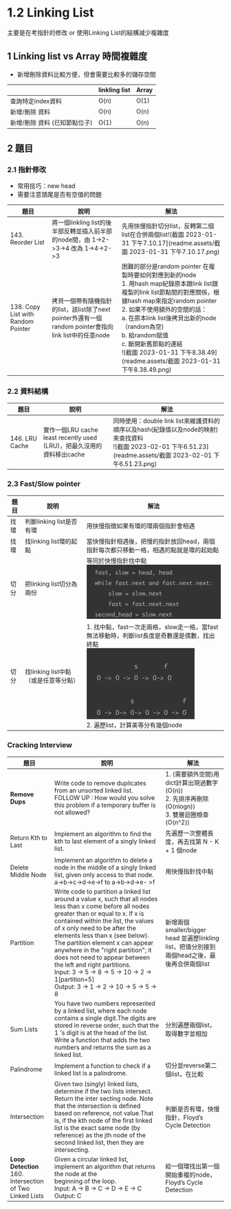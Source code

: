 # 1.2 Linking List

主要是在考指針的修改 or 使用Linking List的結構減少複雜度

## 1 Linking list vs Array 時間複雜度

* 新增刪除資料比較方便，但會需要比較多的儲存空間

|                               | linkling list | Array |
| ----------------------------- | ------------- | ----- |
| 查詢特定index資料             | O(n)          | O(1)  |
| 新增/刪除 資料                | O(n)          | O(n)  |
| 新增/刪除 資料 (已知節點位子) | O(1)          | O(n)  |



## 2 題目

### 2.1 指針修改

* 常用技巧：new head
* 需要注意頭尾是否有空值的問題

| 題目                               | 說明                                                         | 解法                                                         |
| ---------------------------------- | ------------------------------------------------------------ | ------------------------------------------------------------ |
| 143. Reorder List                  | 將一個linkling list的後半部反轉並插入前半部的node間，由 1->2->3->4 改為 1->4->2->3 | 先用快慢指針切分list，反轉第二個list在合併兩個list![截圖 2023-01-31 下午7.10.17](readme.assets/截圖 2023-01-31 下午7.10.17.png) |
| 138. Copy List with Random Pointer | 拷貝一個帶有隨機指針的list，該list除了next pointer外還有一個random pointer會指向link list中的任意node | 困難的部分是random pointer 在複製時要如何對應到新的node<br>1. 用hash map紀錄原本跟link list跟複製的link list節點間的對應關係，根據hash map來指定random pointer<br>2. 如果不使用額外的空間的話：<br>  a. 在原本link list後拷貝出新的node（random為空)<br>  b. 給random賦值<br>  c. 斷開新舊節點的連結<br/>![截圖 2023-01-31 下午8.38.49](readme.assets/截圖 2023-01-31 下午8.38.49.png) |

### 2.2 資料結構

| 題目           | 說明                                                         | 解法                                                         |
| -------------- | ------------------------------------------------------------ | ------------------------------------------------------------ |
| 146. LRU Cache | 實作一個LRU cache<br> least recently used (LRU)，把最久沒用的資料移出cache | 同時使用：double link list來維護資料的順序以及hash(紀錄值以及node的映射)來查找資料<br>![截圖 2023-02-01 下午6.51.23](readme.assets/截圖 2023-02-01 下午6.51.23.png) |

### 2.3 Fast/Slow pointer

| 題目 | 說明                                 | 解法                                                         |
| ---- | ------------------------------------ | ------------------------------------------------------------ |
| 找環 | 判斷linking list是否有環             | 用快慢指徵如果有環的環兩個指針會相遇                         |
| 找環 | 找linking list環的起點               | 當快慢指針相遇後，把慢的指針放回head，兩個指針每次都只移動一格，相遇的點就是環的起始點 |
| 切分 | 把linking list切分為兩份             | 等同於快慢指針找中點<br><img src="readme.assets/截圖 2023-01-31 下午6.30.21.png" alt="截圖 2023-01-31 下午6.30.21" style="zoom:50%;" /> |
| 切分 | 找linking list中點（或是任意等分點） | 1. 找中點，fast一次走兩格，slow走一格，當fast無法移動時，判斷list長度是奇數還是偶數，找出終點<br><img src="readme.assets/截圖 2023-01-31 下午6.23.09.png" alt="截圖 2023-01-31 下午6.23.09" style="zoom:50%;" /><br>2. 遍歷list，計算美等分有幾個node |

### Cracking Interview

| 題目                                                        | 說明                                                         | 解法                                                         |
| ----------------------------------------------------------- | ------------------------------------------------------------ | ------------------------------------------------------------ |
| **Remove Dups**                                             | Write code to remove duplicates from an unsorted linked list.<br/>FOLLOW UP : How would you solve this problem if a temporary buffer is not allowed? | 1. (需要額外空間)用dict計算出現過數字(O(n))<br>2. 先排序再刪除(O(nlogn)) <br>3. 雙層迴圈檢查(O(n^2)) |
| Return Kth to Last                                          | Implement an algorithm to find the kth to last element of a singly linked list. | 先遍歷一次整體長度，再去找第 N - K + 1 個node                |
| Delete Middle Node                                          | Implement an algorithm to delete a node in the middle of a singly linked list, given only access to that node.<br>a->b->c->d->e->f   to   a->b->d->e- >f | 用快慢指針找中點                                             |
| Partition                                                   | Write code to partition a linked list around a value x, such that all nodes less than x come before all nodes greater than or equal to x. If x is contained within the list, the values of x only need to be after the elements less than x (see below). The partition element x can appear anywhere in the "right partition"; it does not need to appear between the left and right partitions.<br>Input: 3 -> 5 -> 8 -> 5 -> 10 -> 2 -> 1[partition=5] <br>Output: 3 -> 1 -> 2 -> 10 -> 5 -> 5 -> 8 | 新增兩個smaller/bigger head 並遍歷linkling list，把值分別接到兩個head之後，最後再合併兩個list |
| Sum Lists                                                   | You have two numbers represented by a linked list, where each node contains a single digit.The digits are stored in reverse order, such that the 1 's digit is at the head of the list. Write a function that adds the two numbers and returns the sum as a linked list. | 分別遍歷兩個list，取得數字並相加                             |
| Palindrome                                                  | Implement a function to check if a linked list is a palindrome. | 切分並reverse第二個list，在比較                              |
| Intersection                                                | Given two (singly) linked lists, determine if the two lists intersect. Return the inter­ secting node. Note that the intersection is defined based on reference, not value.That is, if the kth node of the first linked list is the exact same node (by reference) as the jth node of the second linked list, then they are intersecting. | 判斷是否有環，快慢指針，Floyd’s Cycle Detection              |
| **Loop Detection**<br>160. Intersection of Two Linked Lists | Given a circular linked list, implement an algorithm that returns the node at the<br/>beginning of the loop. <br>Input: A -> B -> C -> D -> E -> C<br/>Output: C | 給一個環找出第一個開始重複的node，Floyd’s Cycle Detection    |

